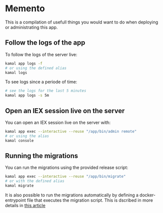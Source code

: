 # Memento

This is a compilation of usefull things you would want to do when deploying or administrating this app.

## Follow the logs of the app

To follow the logs of the server live:

```sh
kamal app logs -f
# or using the defined alias
kamal logs
```

To see logs since a periode of time:

```sh
# see the logs for the last 5 minutes
kamal app logs -s 5m
```

## Open an IEX session live on the server

You can open an IEX session live on the server with:

```sh
kamal app exec --interactive --reuse "/app/bin/admin remote"
# or using the alias
kamal console
```

## Running the migrations

You can run the migrations using the provided release script:

```sh
kamal app exec --interactive --reuse "/app/bin/migrate"
# or with the defined alias
kamal migrate
```

It is also possible to run the migrations automatically by defining a docker-entrypoint file that executes the migration script. This is dscribed in more details in [this article](https://blog.appsignal.com/2025/06/10/deploying-phoenix-applications-with-kamal.html#automating-database-migrations-with-kamal)
